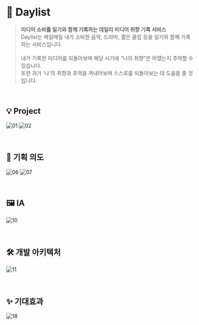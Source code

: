 # 📝 Daylist
> **미디어 소비를 일기와 함께 기록하는
데일리 미디어 취향 기록 서비스**  
Daylist는 매일매일 내가 소비한 음악, 드라마, 짧은 클립 등을 일기와 함께 기록하는 서비스입니다.<br> <br>
내가 기록한 미디어를 되돌아보며 해당 시기에 “나의 취향”은 어땠는지 추억할 수 있습니다. <br>
또한 과거 ‘나’의 취향과 추억을 꺼내어보며 스스로를 되돌아보는 데 도움을 줄 것입니다.


<br>

## 💡 Project

![01](https://user-images.githubusercontent.com/63224278/174708293-34feeb9f-7dac-41cc-a98b-37e63238b4ac.png)
![02](https://user-images.githubusercontent.com/63224278/174708325-cd245cc0-e748-4cff-864f-ced56fa21ffc.png)

<br>

## 📝 기획 의도
![06](https://user-images.githubusercontent.com/63224278/174708789-de253e9e-c25d-4aaa-a61a-66b1aa5a8ee8.png)
![07](https://user-images.githubusercontent.com/63224278/174708798-598037fa-72e4-4bbf-bc7d-e8db8374e551.png)

<br>

## 🖼 IA
![10](https://user-images.githubusercontent.com/63224278/174708860-c8937694-8c6f-4f8a-a436-95f548159cc6.png)

<br>

## 🛠 개발 아키텍처
![11](https://user-images.githubusercontent.com/63224278/174708877-9019cb57-e755-41f2-bee1-059002b6028b.png)

<br>

## ✨ 기대효과
![18](https://user-images.githubusercontent.com/63224278/174708903-a8da9b2b-0435-49ab-9c26-f00667bfc52a.png)
